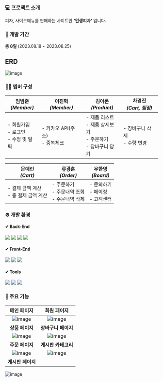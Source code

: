 ### 💻 프로젝트 소개
피자, 사이드메뉴를 판매하는 사이트인 **'인생피자'** 입니다.

### 📅 개발 기간
**총 8일** (2023.08.18 ~ 2023.08.25)

## ERD
![image](https://github.com/beomjun10/Project_Life-Pizza/assets/133833092/8b0d9f6e-b4bd-4199-8271-290720ccd213)


### 🙋‍♂️ 멤버 구성
|임범준<br>*(Member)* |이진혁<br>*(Member)*|김아론<br>*(Product)*|차경진<br>*(Cart, 팀장)*|
|----------|----------|---------|--------|
|- 회원가입 <br> - 로그인<br> - 수정 및 탈퇴|- 카카오 API(주소) <br> - 중복체크|- 제품 리스트 <br> - 제품 상세보기 <br> - 주문하기 <br> - 장바구니 담기| - 장바구니 삭제 <br> - 수량 변경|

|문예린<br>*(Cart)*|류광훈<br>*(Order)*|우한영<br>*(Board)*|
|----------|----------|---------|
|- 결제 금액 계산 <br> - 총 결제 금액 계산|- 주문하기 <br> - 주문내역 조회 <br> - 주문내역 삭제|- 문의하기 <br> - 페이징 <br> - 고객센터|


### ⚙ 개발 환경
#### ✔ Back-End
<img src="https://img.shields.io/badge/java 1.8-2C2255?style=for-the-badge&logo=openJDK&logoColor=white"> <img src="https://img.shields.io/badge/JSP-F8DC75?style=for-the-badge&logo=apachetomcat&logoColor=black"> <img src="https://img.shields.io/badge/mybatis-000000?style=for-the-badge&logo=amazondocumentdb&logoColor=white"> <img src="https://img.shields.io/badge/Oracle-F80000?style=for-the-badge&logo=oracle&logoColor=white">

#### ✔ Front-End
<img src="https://img.shields.io/badge/HTML5-E34F26?style=for-the-badge&logo=html5&logoColor=white"> <img src="https://img.shields.io/badge/javascript-F7DF1E?style=for-the-badge&logo=javascript&logoColor=black"> <img src="https://img.shields.io/badge/css3-1572B6?style=for-the-badge&logo=css3&logoColor=white">

#### ✔ Tools
<img src="https://img.shields.io/badge/eclipse ee-2C2255?style=for-the-badge&logo=eclipse&logoColor=white"> <img src="https://img.shields.io/badge/gradle 8.3-02303A?style=for-the-badge&logo=gradle&logoColor=white"> <img src="https://img.shields.io/badge/github-181717?style=for-the-badge&logo=github&logoColor=white">


### 📄 주요 기능
| 메인 페이지 | 회원 페이지 |
|:--------:|:----------:|
|![image](https://github.com/beomjun10/Project_Life-Pizza/assets/133833092/a51df4a3-cdb1-42cd-9e13-a209c33b0e98)|![image](https://github.com/beomjun10/Project_Life-Pizza/assets/133833092/b2e191b4-1004-4129-b177-8c58bd1b8b5f)|
|**상품 페이지**|**장바구니 페이지**|
![image](https://github.com/beomjun10/Project_Life-Pizza/assets/133833092/34ca4a96-b39f-477b-8205-4eab61145298)|![image](https://github.com/beomjun10/Project_Life-Pizza/assets/133833092/d53da259-c0f4-46cc-9511-9aebd8068c6b)|
|**주문 페이지**|**게시판 카테고리**|
![image](https://github.com/beomjun10/Project_Life-Pizza/assets/133833092/2740ef0c-5f20-47d4-ba35-3983fdcade29)|![image](https://github.com/beomjun10/Project_Life-Pizza/assets/133833092/72502280-54f3-4e44-bb4e-69752839d9b0)|
|**게시판 페이지**|
![image](https://github.com/beomjun10/Project_Life-Pizza/assets/133833092/648f695d-00aa-4fc7-a75e-0818b0b19ef5)

